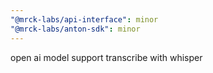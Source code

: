 ```yaml
---
"@mrck-labs/api-interface": minor
"@mrck-labs/anton-sdk": minor
---
```


open ai model support transcribe with whisper
